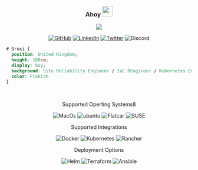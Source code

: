 
<h3 align="center">
  Ahoy
  <img src="https://media.giphy.com/media/hvRJCLFzcasrR4ia7z/giphy.gif" width="28">
</h3>

<!-- Typing SVG by DenverCoder1 - https://github.com/DenverCoder1/readme-typing-svg -->
<p align="center">
  <a><img src="https://readme-typing-svg.herokuapp.com/?lines=Welcome To Grnxi . . . . &center=true&width=440&height=45&color=683b95&vCenter=true&size=22"></a>
</p>

<p align="center">
    <a href="https://github.com/grnxi" target="_blank"><img alt="GitHub" src="https://img.shields.io/badge/-@grnxi-181717?style=flat-square&logo=GitHub&logoColor=white"></a>
    <a href="https://www.linkedin.com/in/grnxi" target="_blank"><img alt="LinkedIn" src="https://img.shields.io/badge/-LinkedIn-0077B5?style=flat-square&logo=Linkedin&logoColor=white"></a>
    <a href="https://www.twitter.com/grnxi" target="_blank"><img alt="Twitter" src="https://img.shields.io/badge/-twitter-0077B5?style=flat-square&logo=twitter&logoColor=white"></a>
    <a ><img alt="Discord" src="https://img.shields.io/badge/-Discord-0c1898?style=flat-square&logo=Discord&logoColor=white"></a>
 </p>

```css 
# Grnxi {
  position: United Kingdom;
  height: 180cm;
  display: boy;
  background: Site Reliability Engineer / IaC ßEngineer / Kubernetes Engineer;
  color: Pinkish
}
```

<br/>

<center>

Supported Operting Systemsß

 <p align="center">
    <a><img alt="MacOs" src="https://img.shields.io/badge/-MacOS-black?style=flat-square&logo=apple&logoColor=white"></a>
    <a><img alt="ubuntu" src="https://img.shields.io/badge/-Ubuntu-black?style=flat-square&logo=Ubuntu"></a>
    <a><img alt="Flatcar" src="https://img.shields.io/badge/-Flatcar Linux-black?style=flat-square&logo=redhat&logoColor=red"></a>
    <a><img alt="SUSE" src="https://img.shields.io/badge/-Suse-black?style=flat-square&logo=Suse&logoColor=green"></a>
 </p>

Supported Integrations

<p align="center">
    <a><img alt="Docker" src="https://img.shields.io/badge/-Docker-black?style=flat-square&logo=Docker&logoColor=white"></a>
    <a><img alt="Kubernetes" src="https://img.shields.io/badge/-Kubernetes-black?style=flat-square&logo=kubernetes&logoColor=blue"></a>
    <a><img alt="Rancher" src="https://img.shields.io/badge/-Rancher-black?style=flat-square&logo=rancher"></a>
</p>

Deployment Options

 <p align="center"> 
    <a><img alt="Helm" src="https://img.shields.io/badge/-Helm-black?style=flat-square&logo=helm&logoColor=blue">
    <a><img alt="Terraform" src="https://img.shields.io/badge/-terraform-black?style=flat-square&logo=terraform"></a>
    <a><img alt="Ansible" src="https://img.shields.io/badge/-Ansible-black?style=flat-square&logo=Ansible"></a>
 </p>